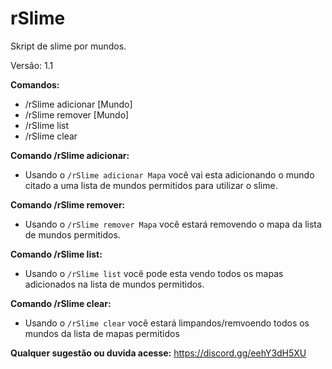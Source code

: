 # rSlime

Skript de slime por mundos.

Versão: 1.1

**Comandos:**

- /rSlime adicionar [Mundo]
- /rSlime remover [Mundo]
- /rSlime list
- /rSlime clear

**Comando /rSlime adicionar:**

- Usando o ``/rSlime adicionar Mapa`` você vai esta adicionando o mundo citado a uma lista de mundos permitidos para utilizar o slime.

**Comando /rSlime remover:**

- Usando o ``/rSlime remover Mapa`` você estará removendo o mapa da lista de mundos permitidos.

**Comando /rSlime list:**

- Usando o ``/rSlime list`` você pode esta vendo todos os mapas adicionados na lista de mundos permitidos.

**Comando /rSlime clear:**

- Usando o ``/rSlime clear`` você estará limpandos/remvoendo todos os mundos da lista de mapas permitidos

**Qualquer sugestão ou duvida acesse:** https://discord.gg/eehY3dH5XU

